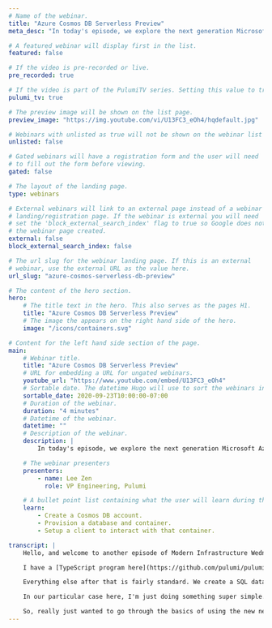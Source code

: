 ```yaml
---
# Name of the webinar.
title: "Azure Cosmos DB Serverless Preview"
meta_desc: "In today's episode, we explore the next generation Microsoft Azure provider for Pulumi. We take it for a spin on Azure's Cosmos DB serverless preview."

# A featured webinar will display first in the list.
featured: false

# If the video is pre-recorded or live.
pre_recorded: true

# If the video is part of the PulumiTV series. Setting this value to true will list the video in the "PulumiTV" section.
pulumi_tv: true

# The preview image will be shown on the list page.
preview_image: "https://img.youtube.com/vi/U13FC3_eOh4/hqdefault.jpg"

# Webinars with unlisted as true will not be shown on the webinar list
unlisted: false

# Gated webinars will have a registration form and the user will need
# to fill out the form before viewing.
gated: false

# The layout of the landing page.
type: webinars

# External webinars will link to an external page instead of a webinar
# landing/registration page. If the webinar is external you will need
# set the 'block_external_search_index' flag to true so Google does not index
# the webinar page created.
external: false
block_external_search_index: false

# The url slug for the webinar landing page. If this is an external
# webinar, use the external URL as the value here.
url_slug: "azure-cosmos-serverless-db-preview"

# The content of the hero section.
hero:
    # The title text in the hero. This also serves as the pages H1.
    title: "Azure Cosmos DB Serverless Preview"
    # The image the appears on the right hand side of the hero.
    image: "/icons/containers.svg"

# Content for the left hand side section of the page.
main:
    # Webinar title.
    title: "Azure Cosmos DB Serverless Preview"
    # URL for embedding a URL for ungated webinars.
    youtube_url: "https://www.youtube.com/embed/U13FC3_eOh4"
    # Sortable date. The datetime Hugo will use to sort the webinars in date order.
    sortable_date: 2020-09-23T10:00:00-07:00
    # Duration of the webinar.
    duration: "4 minutes"
    # Datetime of the webinar.
    datetime: ""
    # Description of the webinar.
    description: |
        In today's episode, we explore the next generation Microsoft Azure provider for Pulumi. We take it for a spin on Azure's Cosmos DB serverless preview and show how easy it is to create a database and wire up the connection string information to a client. Code for the episode can be found [here](https://github.com/pulumi/pulumitv/tree/master/modern-infrastructure-wednesday/2020-09-23).

    # The webinar presenters
    presenters:
        - name: Lee Zen
          role: VP Engineering, Pulumi

    # A bullet point list containing what the user will learn during the webinar.
    learn:
        - Create a Cosmos DB account.
        - Provision a database and container.
        - Setup a client to interact with that container.

transcript: |
    Hello, and welcome to another episode of Modern Infrastructure Wednesday. I'm your host, Lee Zen, and today we're going to be covering the Azure Cosmos DB Serverless Preview along with Pulumi's new Azure Next-Gen Provider. So, what are we going to do today? We're going to be covering creation of a Cosmos DB account, provisioning a database container, and then also setting up a client to interact with that container. So, very basic stuff, but really just excited to show off the new next-gen provider that we've built that really covers the full surface area of all those Azure resources that you want to use. And really, the ability to use any feature on day one, once it's announced because we're compiling our provider based on the actual Azure REST API specs. So, let's get started.

    I have a [TypeScript program here](https://github.com/pulumi/pulumitv/tree/master/modern-infrastructure-wednesday/2020-09-23), so you can see we're importing from our new Azure next-gen provider here. Then, I'm also importing from the Azure Cosmos Client. I already have everything prebuilt because I don't want to spend any time on the provisioning steps. So, you can see this looks and behaves very similar to the previous Azure provider. You create a resource group, you create a document DB database account. We give it the parameters we want. In particular of note here is that you can actually, again, because we're reflecting the full surface area of that resource model in the Azure REST API, we can give this a capabilities property with the name EnableServerless, and this will enable the serverless preview for Cosmos DB.

    Everything else after that is fairly standard. We create a SQL database in that Cosmos DB account, and then we create a container to interact with it as always. Then, finally, you could do a number of things with these outputs now, so at the end of this, we'll have created that account, the database, and then the container, and then you can then get back to the connection string. So, you can see here, again, using the new provider, we can actually make a call to list database account connection strings, which is again, part of that REST API surface area that we've modeled. So, we can actually get back those connection strings. You could totally imagine taking that and passing that on to something else. So, passing those connection strings onto, for example, a function or something like that, or storing it as a sequence so you can use it later on in your web app.

    In our particular case here, I'm just doing something super simple. I'm using the Cosmos Client that I've imported from above, and then I'm just going to insert a single item here with just some key and some value. So, if we run this program, we've already gone ahead and all these resources were already created, so there's really not too much to show there. As you can see, there's no changes. But if I say yes, this particular `apply` will actually run and we should see an additional item in our data store. So, if we go here and this is the items, this is the serverless DB that I created, and if I refresh my items here, you can see that I have a third item now, and that has that timestamp inserted in.

    So, really just wanted to go through the basics of using the new next-gen provider with Pulumi and how easy it is to use it and how easy it is to actually wire things in and get your applications up and running on the new preview for Azure Cosmos DB. I hope you enjoyed today's episode of Modern Infrastructure Wednesday. Please make sure to subscribe to PulumiTV for future updates and leave your comments below and like the video, if you enjoyed today's episode and I hope to see you next week on PulumiTV. Thanks very much.
---
```

